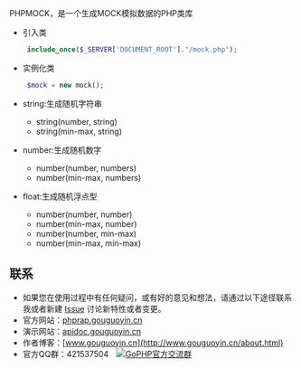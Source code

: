 PHPMOCK，是一个生成MOCK模拟数据的PHP类库

 - 引入类
 
     ```php
      include_once($_SERVER['DOCUMENT_ROOT']."/mock.php");
     ```
     
 - 实例化类
 
     ```php
      $mock = new mock();
     ```
 - string:生成随机字符串
    
    - string(number, string)
    - string(min-max, string)
    
 - number:生成随机数字
    
    - number(number, numbers)
    - number(min-max, numbers)
    
 - float:生成随机浮点型
    
    - number(number, number)
    - number(min-max, number)
    - number(number, min-max)
    - number(min-max, min-max)
    
## 联系

- 如果您在使用过程中有任何疑问，或有好的意见和想法，请通过以下途径联系我或者新建 [Issue](https://github.com/gouguoyin/phprap/issues)  讨论新特性或者变更。
- 官方网站：[phprap.gouguoyin.cn](http://phprap.gouguoyin.cn)
- 演示网站：[apidoc.gouguoyin.cn](http://apidoc.gouguoyin.cn)
- 作者博客：[www.gouguoyin.cn](http://www.gouguoyin.cn/about.html)
- 官方QQ群：421537504 <a style="margin-left:10px" target="_blank" href="http://shang.qq.com/wpa/qunwpa?idkey=d49826b55d1759513ce5d68253b3f0589b227587edf87059aa08125e620b73c0"><img border="0" src="http://pub.idqqimg.com/wpa/images/group.png" alt="GoPHP官方交流群" title="GoPHP官方交流群"></a>



    
